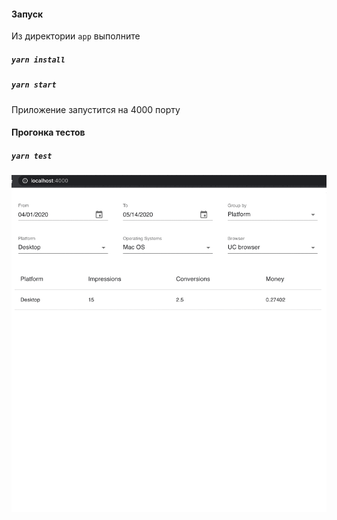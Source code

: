 #### Запуск

Из директории `app` выполните

##### `yarn install`
##### `yarn start`

Приложение запустится на 4000 порту

#### Прогонка тестов
##### `yarn test`
![Гифка тестового](./adgo.gif)
